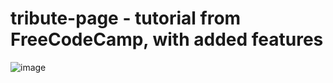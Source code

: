 # tribute-page - tutorial from FreeCodeCamp, with added features

![image](https://github.com/marcoserrano21/tribute-page/assets/103689125/503699e1-e660-4e2c-8a30-f450b3cb660d)
